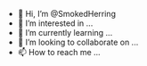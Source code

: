 - 👋 Hi, I’m @SmokedHerring
- 👀 I’m interested in ...
- 🌱 I’m currently learning ...
- 💞️ I’m looking to collaborate on ...
- 📫 How to reach me ...

<!---
SmokedHerring/SmokedHerring is a ✨ special ✨ repository because its `README.md` (this file) appears on your GitHub profile.
You can click the Preview link to take a look at your changes.
--->
